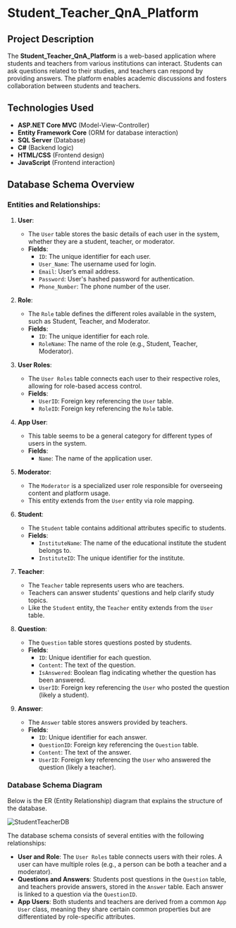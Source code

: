 # Student_Teacher_QnA_Platform

## Project Description
The **Student_Teacher_QnA_Platform** is a web-based application where students and teachers from various institutions can interact. Students can ask questions related to their studies, and teachers can respond by providing answers. The platform enables academic discussions and fosters collaboration between students and teachers.

## Technologies Used
- **ASP.NET Core MVC** (Model-View-Controller)
- **Entity Framework Core** (ORM for database interaction)
- **SQL Server** (Database)
- **C#** (Backend logic)
- **HTML/CSS** (Frontend design)
- **JavaScript** (Frontend interaction)

## Database Schema Overview

### Entities and Relationships:

1. **User**:
   - The `User` table stores the basic details of each user in the system, whether they are a student, teacher, or moderator.
   - **Fields**:
     - `ID`: The unique identifier for each user.
     - `User_Name`: The username used for login.
     - `Email`: User’s email address.
     - `Password`: User's hashed password for authentication.
     - `Phone_Number`: The phone number of the user.
   
2. **Role**:
   - The `Role` table defines the different roles available in the system, such as Student, Teacher, and Moderator.
   - **Fields**:
     - `ID`: The unique identifier for each role.
     - `RoleName`: The name of the role (e.g., Student, Teacher, Moderator).

3. **User Roles**:
   - The `User Roles` table connects each user to their respective roles, allowing for role-based access control.
   - **Fields**:
     - `UserID`: Foreign key referencing the `User` table.
     - `RoleID`: Foreign key referencing the `Role` table.
   
4. **App User**:
   - This table seems to be a general category for different types of users in the system.
   - **Fields**:
     - `Name`: The name of the application user.
   
5. **Moderator**:
   - The `Moderator` is a specialized user role responsible for overseeing content and platform usage.
   - This entity extends from the `User` entity via role mapping.

6. **Student**:
   - The `Student` table contains additional attributes specific to students.
   - **Fields**:
     - `InstituteName`: The name of the educational institute the student belongs to.
     - `InstituteID`: The unique identifier for the institute.

7. **Teacher**:
   - The `Teacher` table represents users who are teachers.
   - Teachers can answer students' questions and help clarify study topics.
   - Like the `Student` entity, the `Teacher` entity extends from the `User` table.

8. **Question**:
   - The `Question` table stores questions posted by students.
   - **Fields**:
     - `ID`: Unique identifier for each question.
     - `Content`: The text of the question.
     - `IsAnswered`: Boolean flag indicating whether the question has been answered.
     - `UserID`: Foreign key referencing the `User` who posted the question (likely a student).

9. **Answer**:
   - The `Answer` table stores answers provided by teachers.
   - **Fields**:
     - `ID`: Unique identifier for each answer.
     - `QuestionID`: Foreign key referencing the `Question` table.
     - `Content`: The text of the answer.
     - `UserID`: Foreign key referencing the `User` who answered the question (likely a teacher).

### Database Schema Diagram

Below is the ER (Entity Relationship) diagram that explains the structure of the database.

![StudentTeacherDB](https://github.com/user-attachments/assets/b800c2ee-ef35-433d-8272-c8830669424f)


The database schema consists of several entities with the following relationships:
- **User and Role**: The `User Roles` table connects users with their roles. A user can have multiple roles (e.g., a person can be both a teacher and a moderator).
- **Questions and Answers**: Students post questions in the `Question` table, and teachers provide answers, stored in the `Answer` table. Each answer is linked to a question via the `QuestionID`.
- **App Users**: Both students and teachers are derived from a common `App User` class, meaning they share certain common properties but are differentiated by role-specific attributes.


